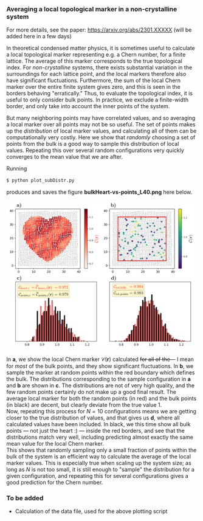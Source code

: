 
### Averaging a local topological marker in a non-crystalline system

For more details, see the paper: https://arxiv.org/abs/2301.XXXXX (will be added here in a few days)

In theoretical condensed matter physics, it is sometimes useful to calculate a local topological marker representing e.g. a Chern number, for a finite lattice. The average of this marker corresponds to the true topological index. For _non-crystalline_ systems, there exists substantial variation in the surroundings for each lattice point, and the local markers therefore also have significant fluctuations. Furthermore, the sum of the local Chern marker over the entire finite system gives zero, and this is seen in the borders behaving "erratically." Thus, to evaluate the topological index, it is useful to only consider bulk points. In practice, we exclude a finite-width border, and only take into account the inner points of the system.

But many neighboring points may have correlated values, and so averaging a local marker over all points may not be so useful. The set of points makes up the _distribution_ of local marker values, and calculating all of them can be computationally very costly. Here we show that _randomly_ choosing a set of points from the bulk is a good way to sample this distribution of local values. Repeating this over several random configurations very quickly converges to the mean value that we are after.


Running 
```bash
$ python plot_subDistr.py
```
produces and saves the figure **bulkHeart-vs-points_L40.png** here below.

<img src="figures/bulkHeart-vs-points_L40.png" width="800"/>

In $\textbf{a}$, we show the local Chern marker $\mathcal{C}(\mathbf{r})$ calculated ~~for all of the~~— I mean for _most_ of the bulk points, and they show significant fluctuations. In $\textbf{b}$, we sample the marker at random points within the red boundary which defines the bulk.
The distributions corresponding to the sample configuration in $\textbf{a}$ and $\textbf{b}$ are shown in $\textbf{c}$. The distributions are not of very high quality, and the few random points certainly do not make up a good final result.
The average local marker for both the random points (in red) and the bulk points (in black) are decent, but clearly deviate from the true value 1. \
Now, repeating this process for $N=10$ configurations means we are getting closer to the true distribution of values, and that gives us $\textbf{d}$, where all calculated values have been included. In black, we this time show all bulk points — not just the heart :) — inside the red borders, and see that the distributions match very well, including predicting almost exactly the same mean value for the local Chern marker. \
This shows that randomly sampling only a small fraction of points within the bulk of the system is an efficient way to calculate the average of the local marker values. This is especially true when scaling up the system size; as long as $N$ is not too small, it is still enough to "sample" the distribution for a given configuration, and repeating this for several configurations gives a good prediction for the Chern number.


### To be added
- Calculation of the data file, used for the above plotting script